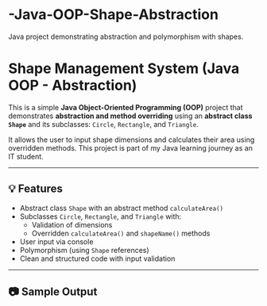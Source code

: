 # -Java-OOP-Shape-Abstraction
Java project demonstrating abstraction and polymorphism with shapes.
# Shape Management System (Java OOP - Abstraction)

This is a simple **Java Object-Oriented Programming (OOP)** project that demonstrates **abstraction and method overriding** using an **abstract class `Shape`** and its subclasses: `Circle`, `Rectangle`, and `Triangle`.

It allows the user to input shape dimensions and calculates their area using overridden methods. This project is part of my Java learning journey as an IT student.

---

## 💡 Features
- Abstract class `Shape` with an abstract method `calculateArea()`
- Subclasses `Circle`, `Rectangle`, and `Triangle` with:
  - Validation of dimensions
  - Overridden `calculateArea()` and `shapeName()` methods
- User input via console
- Polymorphism (using `Shape` references)
- Clean and structured code with input validation

---

## 📷 Sample Output

